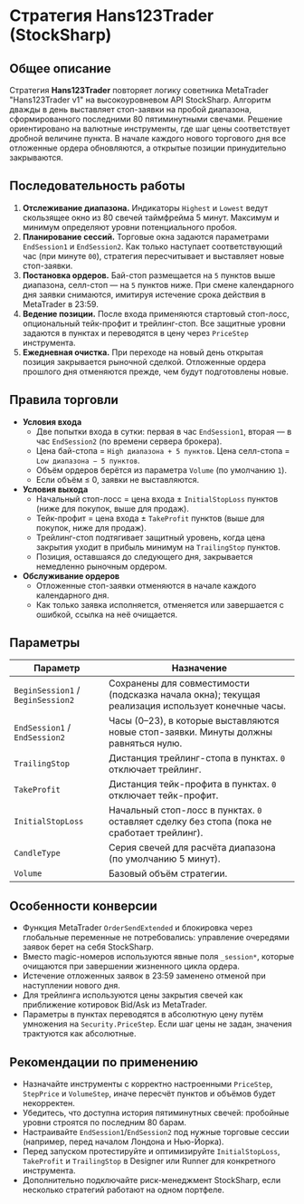 # Стратегия Hans123Trader (StockSharp)

## Общее описание
Стратегия **Hans123Trader** повторяет логику советника MetaTrader "Hans123Trader v1" на высокоуровневом API StockSharp. Алгоритм дважды в день выставляет стоп-заявки на пробой диапазона, сформированного последними 80 пятиминутными свечами. Решение ориентировано на валютные инструменты, где шаг цены соответствует дробной величине пункта. В начале каждого нового торгового дня все отложенные ордера обновляются, а открытые позиции принудительно закрываются.

## Последовательность работы
1. **Отслеживание диапазона.** Индикаторы `Highest` и `Lowest` ведут скользящее окно из 80 свечей таймфрейма 5 минут. Максимум и минимум определяют уровни потенциального пробоя.
2. **Планирование сессий.** Торговые окна задаются параметрами `EndSession1` и `EndSession2`. Как только наступает соответствующий час (при минуте `00`), стратегия пересчитывает и выставляет новые стоп-заявки.
3. **Постановка ордеров.** Бай-стоп размещается на `5` пунктов выше диапазона, селл-стоп — на `5` пунктов ниже. При смене календарного дня заявки снимаются, имитируя истечение срока действия в MetaTrader в 23:59.
4. **Ведение позиции.** После входа применяются стартовый стоп-лосс, опциональный тейк-профит и трейлинг-стоп. Все защитные уровни задаются в пунктах и переводятся в цену через `PriceStep` инструмента.
5. **Ежедневная очистка.** При переходе на новый день открытая позиция закрывается рыночной сделкой. Отложенные ордера прошлого дня отменяются прежде, чем будут подготовлены новые.

## Правила торговли
- **Условия входа**
  - Две попытки входа в сутки: первая в час `EndSession1`, вторая — в час `EndSession2` (по времени сервера брокера).
  - Цена бай-стопа = `High диапазона + 5 пунктов`. Цена селл-стопа = `Low диапазона − 5 пунктов`.
  - Объём ордеров берётся из параметра `Volume` (по умолчанию `1`).
  - Если объём ≤ 0, заявки не выставляются.
- **Условия выхода**
  - Начальный стоп-лосс = цена входа ± `InitialStopLoss` пунктов (ниже для покупок, выше для продаж).
  - Тейк-профит = цена входа ± `TakeProfit` пунктов (выше для покупок, ниже для продаж).
  - Трейлинг-стоп подтягивает защитный уровень, когда цена закрытия уходит в прибыль минимум на `TrailingStop` пунктов.
  - Позиция, оставшаяся до следующего дня, закрывается немедленно рыночным ордером.
- **Обслуживание ордеров**
  - Отложенные стоп-заявки отменяются в начале каждого календарного дня.
  - Как только заявка исполняется, отменяется или завершается с ошибкой, ссылка на неё очищается.

## Параметры
| Параметр | Назначение |
| --- | --- |
| `BeginSession1` / `BeginSession2` | Сохранены для совместимости (подсказка начала окна); текущая реализация использует конечные часы. |
| `EndSession1` / `EndSession2` | Часы (0–23), в которые выставляются новые стоп-заявки. Минуты должны равняться нулю. |
| `TrailingStop` | Дистанция трейлинг-стопа в пунктах. `0` отключает трейлинг. |
| `TakeProfit` | Дистанция тейк-профита в пунктах. `0` отключает тейк-профит. |
| `InitialStopLoss` | Начальный стоп-лосс в пунктах. `0` оставляет сделку без стопа (пока не сработает трейлинг). |
| `CandleType` | Серия свечей для расчёта диапазона (по умолчанию 5 минут). |
| `Volume` | Базовый объём стратегии. |

## Особенности конверсии
- Функция MetaTrader `OrderSendExtended` и блокировка через глобальные переменные не потребовались: управление очередями заявок берет на себя StockSharp.
- Вместо magic-номеров используются явные поля `_session*`, которые очищаются при завершении жизненного цикла ордера.
- Истечение отложенных заявок в 23:59 заменено отменой при наступлении нового дня.
- Для трейлинга используются цены закрытия свечей как приближение котировок Bid/Ask из MetaTrader.
- Параметры в пунктах переводятся в абсолютную цену путём умножения на `Security.PriceStep`. Если шаг цены не задан, значения трактуются как абсолютные.

## Рекомендации по применению
- Назначайте инструменты с корректно настроенными `PriceStep`, `StepPrice` и `VolumeStep`, иначе пересчёт пунктов и объёмов будет некорректен.
- Убедитесь, что доступна история пятиминутных свечей: пробойные уровни строятся по последним 80 барам.
- Настраивайте `EndSession1`/`EndSession2` под нужные торговые сессии (например, перед началом Лондона и Нью-Йорка).
- Перед запуском протестируйте и оптимизируйте `InitialStopLoss`, `TakeProfit` и `TrailingStop` в Designer или Runner для конкретного инструмента.
- Дополнительно подключайте риск-менеджмент StockSharp, если несколько стратегий работают на одном портфеле.

